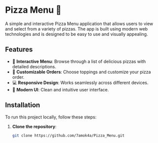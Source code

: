 # Pizza Menu 🍕

A simple and interactive Pizza Menu application that allows users to view and select from a variety of pizzas. The app is built using modern web technologies and is designed to be easy to use and visually appealing.

## Features

- 📜 **Interactive Menu**: Browse through a list of delicious pizzas with detailed descriptions.
- 🍕 **Customizable Orders**: Choose toppings and customize your pizza order.
- 💻 **Responsive Design**: Works seamlessly across different devices.
- 🎨 **Modern UI**: Clean and intuitive user interface.



## Installation

To run this project locally, follow these steps:

1. **Clone the repository**:

   ```bash
   git clone https://github.com/7amok4a/Pizza_Menu.git
